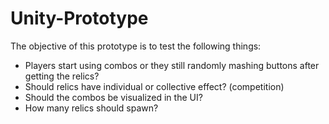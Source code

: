 # Unity-Prototype

The objective of this prototype is to test the following things:
- Players start using combos or they still randomly mashing buttons after getting the relics?
- Should relics have individual or collective effect? (competition)
- Should the combos be visualized in the UI?
- How many relics should spawn?
